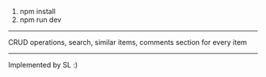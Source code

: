 1) npm install
2) npm run dev
---------------------
CRUD operations, search, similar items, comments section for every item

---------------------
Implemented by SL :)
